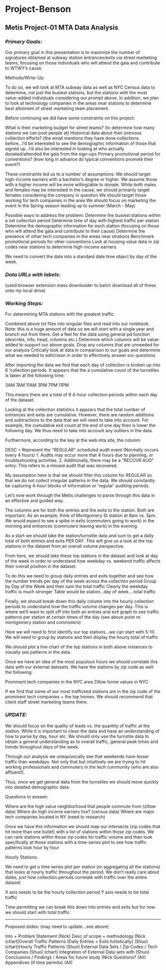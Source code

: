 # Project-Benson
## Metis Project-01 MTA Data Analysis


### *Primary Goals:*

Our primary goal in this presentation is to maximize the number of signatures obtained at subway station entrances/exits via street marketing teams, focusing on those individuals who will attend the gala and contribute to WTWY’s cause.

Methods/Write-Up: 

To do so, we will look at MTA subway data as well as NYC Census data to determine, not just the busiest stations, but the stations with the most value-added individuals considering our prompt above. In addition, we plan to look at technology companies in the areas near stations to determine best allotment of street marketing team placement. 

Before continuing we did have some constraints on this project: 

What is their marketing budget for street teams? (to determine how many stations we can post people at)
Historical data about their previous collection efforts? (the email mentions they have done collections before...I’d be interested to see the demographic information of those that signed up...I’d also be interested in looking at who actually donated/attended the gala from the sign-ups
Primary promotional period for conventions? (how long in advance do typical conventions promote their event?)

These constraints led us to a number of assumptions: 
We should target high-income earners with a bachelor’s degree or higher. We assume those with a higher income will be more willing/able to donate.
While both males and females may be interested in the cause, we should primarily target females considering the company in question
We should target those working for tech companies in the area
We should focus on marketing the event in the Spring season leading up to summer (March - May)

Possible ways to address the problem: 
Determine the busiest stations within a set collection period
Determine time of day with highest traffic per station
Determine the demographic information for each station (focusing on those who will attend the gala and contribute to their cause)
Determine the presence of other tech companies in the areas near strations
Benchmark promotional periods for other conventions
Look at housing value data in zip codes near stations to determine high-income earners


We need to convert the date into a standard date time object by day of the week. 

### *Data URLs with labels:*




(used browser extension mass downloader to batch download all of these onto my local drive)

### *Working Steps:* 

For determining MTA stations with the greatest traffic 

Combined above txt files into singular files and read into our notebook. Note: this is a huge amount of data so we will start with a single year and branch out from there.
Get a feel for the data using general pd function (describe, info, head, columns etc.)
Determine which columns will be value-added to support our above goals. Drop any columns that are unneeded for our analysis
Critically look at data in comparison to our goals and determine what we needed to edit/clean in order to effectively answer our questions

After importing the data we find that each day of collection is broken up into 6 ‘collection periods. It appears that the a cumulative count of the turnstiles is taken at the following time:

3AM
7AM
11AM
3PM
7PM
11PM

This means there are a total of 6 4-hour collection periods within each day of the dataset. 

Looking at the collection statistics it appears that the total number of entrances and exits are cumulative. However, there are random additions and subtractions to the data that we will need to take into account. For example, the cumulative exit count at the end of one day then is lower the following day. We thus need to take into account any outliers in the data. 

Furthermore, according to the key at the web.mta site, the column: 

DESC     = Represent the "REGULAR" scheduled audit event (Normally occurs every 4 hours)
           1. Audits may occur more that 4 hours due to planning, or troubleshooting activities. 
           2. Additionally, there may be a "RECOVR AUD" entry: This refers to a missed audit that was recovered.

My assumption here is that we should filter this column for REGULAR so that we do not collect irregular patterns in the data. We should constantly be capturing 4-hour blocks of information or ‘regular’ auditing periods. 

Let’s now work through the Metis challenges to parse through this data in an effective and guided way. 

The columns are for both the entries and the exits to the station. Both are important. As an example, think of Montgomery St station at 8am vs. 5pm. We would expect to see a spike in exits (commuters going to work) in the morning and entrances (commuters leaving work) in the evening.

As a start we should take the station/turnstile data and sum to get a daily total of both entries and exits PER DAY. This will give us a look at the top stations in the dataset from an overall volume perspective.

From here, we should take these top stations in the dataset and look at day of the week in order to understand how weekday vs. weekend traffic affects their overall position in the dataset. 

To do this we need to group daily entries and exits together and see how the number trends per day of the week across the collection period
Group by Day of the Week and then sum the total traffic
Clearly the weekday traffic is much stronger
Table would be station...day of week….total traffic

Finally, we should break down this daily column into the hourly collection periods to understand how the traffic volume changes per day. This is where we’ll want to split off into both an entries and exit graph to see traffic patterns per station at certain times of the day (see above point re: montgomery station and commuters) 

Here we will need to first identify our top stations...we can start with 5-10.
We will need to group by stations and then display the hourly total of traffic

We should plot a line chart of the top stations in both above instances to visually see patterns in the data. 

Once we have an idea of the most populous hours we should correlate this data with our external datasets. We have the stations by zip code as well the following:

Prominent tech companies in the NYC area
Zillow home values in NYC 

If we find that some of our most trafficked stations are in the zip code of the prominent tech companies + the top homes. We should recommend that client staff street marketing teams there. 

### *UPDATE:*

We should focus on the quality of leads vs. the quantity of traffic at the station. While it is important to clean the data and have an understanding of how to parse by day, hour etc. We should only use the turnstile data to obtain a general understanding as to overall traffic, general peak times and trends throughout days of the week.

Through our analysis we unequivocally see that weekends have lesser traffic than weekdays. Not only that but intuitively we are trying to hit working professionals and commuters in the tech community (who are also affluent!).

Thus, once we get general data from the turnstiles we should move quickly into detailed demographic data:

Questions to answer:

Where are the high value neighborhood that people commute from (zillow data)
Where do high income earners live? (census data)
Where are major tech companies located in NY (need to research) 

Once we have this information we should map our intersects (zip codes that hit more than one bullet) with a list of stations within those zip codes. We can rank stations within those zip codes for traffic volume and then look specifically at those stations with a time-series plot to see how traffic patterns look hour by hour

Hourly Stations:

We need to get a time series plot per station (or aggregating all the stations) that looks at hourly traffic throughout the period. We don’t really care about dates, just how collection periods correlate with traffic over the entire dataset.

X axis needs to be the hourly collection period
Y axis needs to be total traffic

Time permitting we can break this down into entries and exits but for now we should start with total traffic


---------

Proposed slides: (may need to update...see above)

Into + Problem Statement (Nick)
Desc of scope + methodology (Nick
(chart)Overall Traffic Patterns (Daily Entries + Exits holistically) (Shuo)
(chart)Hourly Traffic Patterns (Shuo)
External Data Sets / Zip Codes / Tech Companies (Shuo)
(chart) Integration of External Data sets with (Shuo)
Conclusions / Findings / Areas for future study (Nick
Questions? (All)
Appendices (if time permits) (All)

